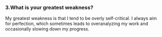 ### 3.What is your greatest weakness?

My greatest weakness is that I tend to be overly self-critical. I always aim for perfection, which sometimes leads to overanalyzing my work and occasionally slowing down my progress.
